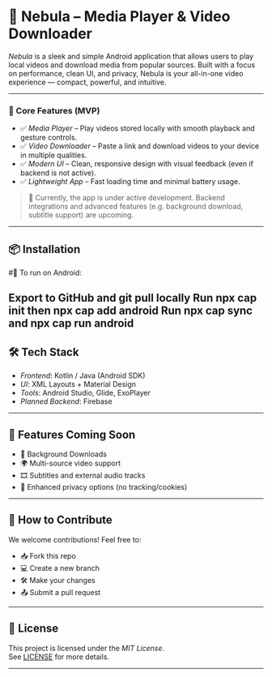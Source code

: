 # 📱 Nebula – Media Player & Video Downloader

*Nebula* is a sleek and simple Android application that allows users to play local videos and download media from popular sources. Built with a focus on performance, clean UI, and privacy, Nebula is your all-in-one video experience — compact, powerful, and intuitive.

---

### 🎯 Core Features (MVP)
- ✅ *Media Player* – Play videos stored locally with smooth playback and gesture controls.
- ✅ *Video Downloader* – Paste a link and download videos to your device in multiple qualities.
- ✅ *Modern UI* – Clean, responsive design with visual feedback (even if backend is not active).
- ✅ *Lightweight App* – Fast loading time and minimal battery usage.

> 🔧 Currently, the app is under active development. Backend integrations and advanced features (e.g. background download, subtitle support) are upcoming.

---

## 📦 Installation

#📱 To run on Android:

Export to GitHub and git pull locally
Run npx cap init then npx cap add android
Run npx cap sync and npx cap run android
---

## 🛠 Tech Stack

- *Frontend*: Kotlin / Java (Android SDK)
- *UI*: XML Layouts + Material Design
- *Tools*: Android Studio, Glide, ExoPlayer
- *Planned Backend*: Firebase 

---

## 🌟 Features Coming Soon

- 🔄 Background Downloads  
- 🌍 Multi-source video support  
- 🎞 Subtitles and external audio tracks  
- 🔐 Enhanced privacy options (no tracking/cookies)

---

## 🧠 How to Contribute

We welcome contributions! Feel free to:
- 📥 Fork this repo
- 💻 Create a new branch
- 🛠 Make your changes
- 📤 Submit a pull request

---

## 📃 License

This project is licensed under the *MIT License*.  
See [LICENSE](LICENSE) for more details.

---



